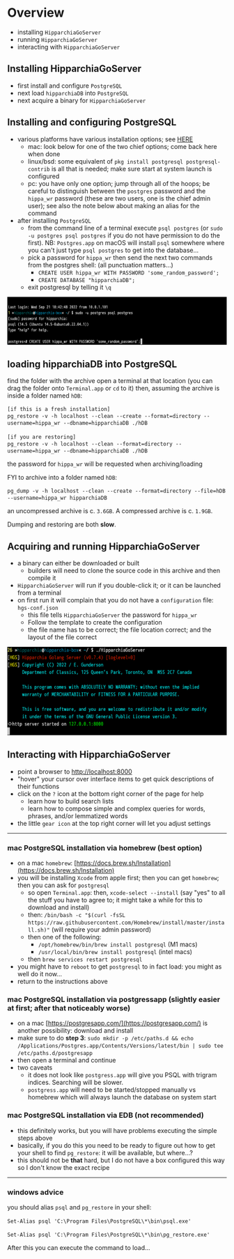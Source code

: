# Overview

- installing `HipparchiaGoServer` 
- running `HipparchiaGoServer`
- interacting with `HipparchiaGoServer`

## Installing HipparchiaGoServer

- first install and configure `PostgreSQL`
- next load `hipparchiaDB` into `PostgreSQL`
- next acquire a binary for `HipparchiaGoServer`

## Installing and configuring PostgreSQL 

- various platforms have various installation options; see [HERE](https://www.postgresql.org/download/)
  - mac: look below for one of the two chief options; come back here when done
  - linux/bsd: some equivalent of `pkg install postgresql postgresql-contrib` is all that is needed; make sure start at system launch is configured
  - pc: you have only one option; jump through all of the hoops; be careful to distinguish between the `postgres` password and the `hippa_wr` password (these are two users, one is the chief admin user); see also the note below about making an alias for the command
- after installing `PostgreSQL`
  - from the command line of a terminal execute `psql postgres` (or `sudo -u postgres psql postgres` if you do not have permission to do the first). NB: `Postgres.app` on macOS will install `psql` somewhere where you can't just type `psql postgres` to get into the database...
  - pick a password for `hippa_wr` then send the next two commands from the postgres shell: (all punctuation matters...)
      - `CREATE USER hippa_wr WITH PASSWORD 'some_random_password';`
      - `CREATE DATABASE "hipparchiaDB";`
  - exit postgresql by telling it `\q`

![psql](gitimg/postreslogin.png)

## loading hipparchiaDB into PostgreSQL

find the folder with the archive
open a terminal at that location (you can drag the folder onto `Terminal.app` or `cd` to it)
then, assuming the archive is inside a folder named `hDB`:
```
[if this is a fresh installation]
pg_restore -v -h localhost --clean --create --format=directory --username=hippa_wr --dbname=hipparchiaDB ./hDB

[if you are restoring]
pg_restore -v -h localhost --clean --format=directory --username=hippa_wr --dbname=hipparchiaDB ./hDB

```
the password for `hippa_wr` will be requested when archiving/loading

FYI to archive into a folder named `hDB`:
```
pg_dump -v -h localhost --clean --create --format=directory --file=hDB --username=hippa_wr hipparchiaDB
```

an uncompressed archive is c. `3.6GB`. A compressed archive is c. `1.9GB`.

Dumping and restoring are both **slow**. 

## Acquiring and running HipparchiaGoServer

- a binary can either be downloaded or built
  - builders will need to clone the source code in this archive and then compile it
- `HipparchiaGoServer` will run if you double-click it; or it can be launched from a terminal
- on first run it will complain that you do not have a `configuration` file: `hgs-conf.json`
  - this file tells `HipparchiaGoServer` the password for `hippa_wr`
  - Follow the template to create the configuration
  - the file name has to be correct; the file location correct; and the layout of the file correct
  
![launch](gitimg/launch.png)


## Interacting with HipparchiaGoServer

- point a browser to [http://localhost:8000](http://localhost:8000)
- "hover" your cursor over interface items to get quick descriptions of their functions
- click on the `?` icon at the bottom right corner of the page for help
  - learn how to build search lists
  - learn how to compose simple and complex queries for words, phrases, and/or lemmatized words
- the little `gear icon` at the top right corner will let you adjust settings

---

### mac PostgreSQL installation via homebrew (best option)

- on a mac `homebrew`: [https://docs.brew.sh/Installation](https://docs.brew.sh/Installation)
- you will be installing `Xcode` from apple first; then you can get `homebrew`; then you can ask for `postgresql`
    - so open `Terminal.app`: then, `xcode-select --install` (say "yes" to all the stuff you have to agree to; it might take a while for this to download and install)
    - then: `/bin/bash -c "$(curl -fsSL https://raw.githubusercontent.com/Homebrew/install/master/install.sh)"` (will require your admin password)
    - then one of the following:
        - `/opt/homebrew/bin/brew install postgresql` (M1 macs)
        - `/usr/local/bin/brew install postgresql` (intel macs)
    - then `brew services restart postgresql`
- you might have to `reboot` to get `postgresql` to in fact load: you might as well do it now...
- return to the instructions above

### mac PostgreSQL installation via postgressapp (slightly easier at first; after that noticeably worse)

- on a mac [https://postgresapp.com/](https://postgresapp.com/) is another possibility: download and install
- make sure to do **step 3**: `sudo mkdir -p /etc/paths.d &&
  echo /Applications/Postgres.app/Contents/Versions/latest/bin | sudo tee /etc/paths.d/postgresapp`
- then open a terminal and continue
- two caveats
  - it does not look like `postgress.app` will give you PSQL with trigram indices. Searching will be slower.
  - `postgress.app` will need to be started/stopped manually vs homebrew which will always launch the database on system start

### mac PostgreSQL installation via EDB (not recommended)

- this definitely works, but you will have problems executing the simple steps above
- basically, if you do this you need to be ready to figure out how to get your shell to find `pg_restore`: it will be available, but where...?
- this should not be **that** hard, but I do not have a box configured this way so I don't know the exact recipe

---

### windows advice

you should alias `psql` and `pg_restore` in your shell:

`Set-Alias psql 'C:\Program Files\PostgreSQL\*\bin\psql.exe'`

`Set-Alias psql 'C:\Program Files\PostgreSQL\*\bin\pg_restore.exe'`

After this you can execute the command to load...